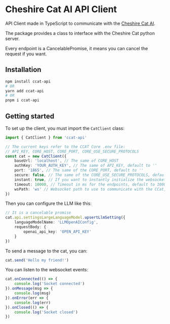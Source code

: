# Cheshire Cat AI API Client

API Client made in TypeScript to communicate with the [Cheshire Cat AI](https://github.com/cheshire-cat-ai/core).

The package provides a class to interface with the Cheshire Cat python server.

Every endpoint is a CancelablePromise, it means you can cancel the request if you want.

## Installation

```bash
npm install ccat-api
# OR
yarn add ccat-api
# OR
pnpm i ccat-api
```

## Getting started

To set up the client, you must import the `CatClient` class:

```ts
import { CatClient } from 'ccat-api'

// The current keys refer to the CCAT Core .env file:
// API_KEY, CORE_HOST, CORE_PORT, CORE_USE_SECURE_PROTOCOLS
const cat = new CatClient({
    baseUrl: 'localhost', // The same of CORE_HOST
    authKey: 'YOUR_AUTH_KEY', // The same of API_KEY, default to ''
    port: '1865', // The same of the CORE_PORT, default to ''
    secure: false, // The same of the CORE_USE_SECURE_PROTOCOLS, default to false
    instant: true, // If you want to instantly initialize the websocket and the API client, default to true
    timeout: 10000, // Timeout in ms for the endpoints, default to 10000
    wsPath: 'ws' // Websocket path to use to communicate with the CCat, default to 'ws'
})
```

Then you can configure the LLM like this:

```ts
// It is a cancelable promise
cat.api.settingsLargeLanguageModel.upsertLlmSetting({
    languageModelName: 'LLMOpenAIConfig',
    requestBody: {
        openai_api_key: 'OPEN_API_KEY'
    }
})
```

To send a message to the cat, you can:

```ts
cat.send('Hello my friend!')
```

You can listen to the websocket events:

```ts
cat.onConnected(() => {
    console.log('Socket connected')
}).onMessage(msg => {
    console.log(msg)
}).onError(err => {
    console.log(err)
}).onClosed(() => {
    console.log('Socket closed')
})
```
